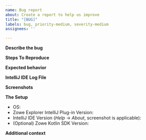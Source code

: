 ```yaml
---
name: Bug report
about: Create a report to help us improve
title: "[BUG]"
labels: bug, priority-medium, severity-medium
assignees: ''

---
```


<!--
Before opening a new issue, please search for the related cases in the existing ones: https://github.com/zowe/zowe-explorer-intellij/issues?q=is%3Aissue
If there is nothing that can help you, feel free to open the bug. Anyway, we will help you to resolve the problem.
-->

**Describe the bug**

<!-- A clear and concise description of the bug. -->

**Steps To Reproduce**

<!--
Steps to reproduce the behavior example:
1. Go to '...'
2. Click on '....'
3. Scroll down to '....'
4. See error
-->

**Expected behavior**

<!-- A clear and concise description of what you expected to happen. -->

**IntelliJ IDE Log File**

<!-- 
To gather the log file, in IntelliJ IDE click *Help* -> *Show Log in Explorer*.
The *idea.log* file is the file we need.
-->

**Screenshots**

<!-- If applicable, add screenshots to help explain your problem. -->

**The Setup**

- OS:
- Zowe Explorer IntelliJ Plug-in Version:
- IntelliJ IDE Version (*Help* -> *About*, screenshot is applicable):
- (Optional) Zowe Kotlin SDK Version:

**Additional context**

<!-- Add any other context about the problem here. -->

